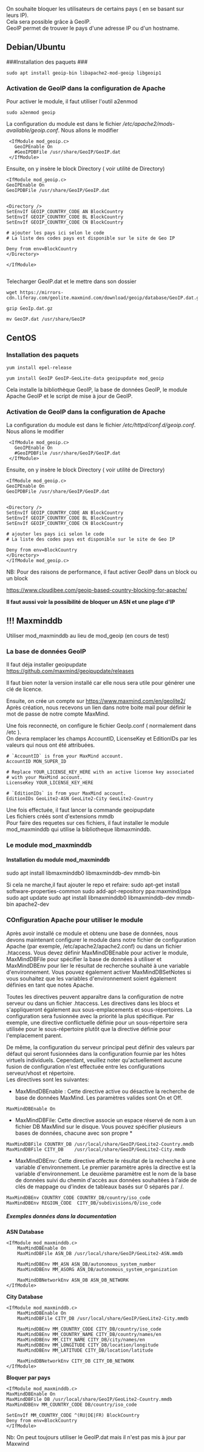 On souhaite bloquer les utilisateurs de certains pays ( en se basant sur leurs IP).   
Cela sera possible grâce à GeoIP.  
GeoIP permet de trouver le pays d'une adresse IP ou d'un hostname.   




## Debian/Ubuntu ##

###Installation des paquets ###

```
sudo apt install geoip-bin libapache2-mod-geoip libgeoip1
```

### Activation de GeoIP dans la configuration de Apache ####

Pour activer le module, il faut utiliser l'outil a2enmod
```
sudo a2enmod geoip
```
La configuration du module est dans le fichier _/etc/apache2/mods-available/geoip.conf_. Nous allons le modifier

```
 <IfModule mod_geoip.c>
   GeoIPEnable On
   #GeoIPDBFile /usr/share/GeoIP/GeoIP.dat
 </IfModule>
```

Ensuite, on y insère le block Directory ( voir utilité de Directory)

```
<IfModule mod_geoip.c>
GeoIPEnable On
GeoIPDBFile /usr/share/GeoIP/GeoIP.dat


<Directory />
SetEnvIf GEOIP_COUNTRY_CODE AN BlockCountry
SetEnvIf GEOIP_COUNTRY_CODE BL BlockCountry
SetEnvIf GEOIP_COUNTRY_CODE CN BlockCountry

# ajouter les pays ici selon le code
# La liste des codes pays est disponible sur le site de Geo IP

Deny from env=BlockCountry
</Directory>

</IfModule>


```

Telecharger GeoIP.dat et le mettre dans son dossier  
```
wget https://mirrors-cdn.liferay.com/geolite.maxmind.com/download/geoip/database/GeoIP.dat.gz
```
```
gzip GeoIp.dat.gz
```
```
mv GeoIP.dat /usr/share/GeoIP
```
## CentOS ##

### Installation des paquets ####

```
yum install epel-release
```
```
yum install GeoIP GeoIP-GeoLite-data geoipupdate mod_geoip
```
Cela installe la bibliothèque GeoIP, la base de données GeoIP, le module Apache GeoIP et le script de mise à jour de GeoIP. 

### Activation de GeoIP dans la configuration de Apache ###

La configuration du module est dans le fichier _/etc/httpd/conf.d/geoip.conf_. Nous allons le modifier

```
 <IfModule mod_geoip.c>
   GeoIPEnable On
   #GeoIPDBFile /usr/share/GeoIP/GeoIP.dat
 </IfModule>
```

Ensuite, on y insère le block Directory ( voir utilité de Directory)

```
<IfModule mod_geoip.c>
GeoIPEnable On
GeoIPDBFile /usr/share/GeoIP/GeoIP.dat


<Directory />
SetEnvIf GEOIP_COUNTRY_CODE AN BlockCountry
SetEnvIf GEOIP_COUNTRY_CODE BL BlockCountry
SetEnvIf GEOIP_COUNTRY_CODE CN BlockCountry

# ajouter les pays ici selon le code
# La liste des codes pays est disponible sur le site de Geo IP

Deny from env=BlockCountry
</Directory>
</IfModule mod_geoip.c>
```
NB: Pour des raisons de performance, il faut activer GeoIP dans un block <Directory> ou un block <Location>    

https://www.cloudibee.com/geoip-based-country-blocking-for-apache/

**Il faut aussi voir la possibilité de bloquer un ASN et une plage d'IP**


## !!! Maxminddb ####
Utiliser mod_maxminddb au lieu de mod_geoip (en cours de test)


### La base de données GeoIP ###

Il faut déja installer geoipupdate 
https://github.com/maxmind/geoipupdate/releases   

Il faut bien noter la version installé car elle nous sera utile pour générer une clé de licence.  

Ensuite, on crée un compte sur https://www.maxmind.com/en/geolite2/  
Après création, nous recevons un lien dans notre boite mail pour définir le mot de passe de notre compte MaxMind.

Une fois reconnecté, on configure le fichier GeoIp.conf ( normalement dans /etc ).  
On devra remplacer les champs AccountID, LicenseKey et EditionIDs par les valeurs qui nous ont été attribuées.  

```
# `AccountID` is from your MaxMind account.
AccountID MON_SUPER_ID

# Replace YOUR_LICENSE_KEY_HERE with an active license key associated 
# with your MaxMind account.
LicenseKey YOUR_LICENSE_KEY_HERE

# `EditionIDs` is from your MaxMind account.
EditionIDs GeoLite2-ASN GeoLite2-City GeoLite2-Country

```
Une fois effectuée, il faut lancer la commande geoipupdate   
Les fichiers créés sont d'extensions mmdb   
Pour faire des requetes sur ces fichiers, il faut installer le module mod_maxminddb qui utilise la bibliotheque libmaxminddb.

### Le module mod_maxminddb ###


#### Installation du module mod_maxminddb ####

sudo apt install libmaxminddb0 libmaxminddb-dev mmdb-bin

Si cela ne marche,il faut ajouter le repo et refaire:
sudo apt-get install software-properties-common
sudo add-apt-repository ppa:maxmind/ppa
sudo apt update
sudo apt install libmaxminddb0 libmaxminddb-dev mmdb-bin apache2-dev


### COnfiguration Apache pour utiliser le module ###

Après avoir installé ce module et obtenu une base de données, nous devons maintenant configurer le module dans notre fichier de configuration Apache (par exemple, /etc/apache2/apache2.conf) ou dans un fichier .htaccess. Vous devez définir MaxMindDBEnable pour activer le module, MaxMindDBFile pour spécifier la base de données à utiliser et MaxMindDBEnv pour lier le résultat de recherche souhaité à une variable d'environnement. Vous pouvez également activer MaxMindDBSetNotes si vous souhaitez que les variables d'environnement soient également définies en tant que notes Apache.  

Toutes les directives peuvent apparaître dans la configuration de notre serveur ou dans un fichier .htaccess. Les directives dans les blocs <Location> et <Directory> s'appliqueront également aux sous-emplacements et sous-répertoires. La configuration sera fusionnée avec la priorité la plus spécifique. Par exemple, une directive conflictuelle définie pour un sous-répertoire sera utilisée pour le sous-répertoire plutôt que la directive définie pour l'emplacement parent.

De même, la configuration du serveur principal peut définir des valeurs par défaut qui seront fusionnées dans la configuration fournie par les hôtes virtuels individuels. Cependant, veuillez noter qu'actuellement aucune fusion de configuration n'est effectuée entre les configurations serveur/vhost et répertoire.   
Les directives sont les suivantes:
* MaxMindDBEnable : Cette directive active ou désactive la recherche de base de données MaxMind. Les paramètres valides sont On et Off.
```
MaxMindDBEnable On
```
* MaxMindDBFile: Cette directive associe un espace réservé de nom à un fichier DB MaxMind sur le disque. Vous pouvez spécifier plusieurs bases de données, chacune avec son propre  *
```
MaxMindDBFile COUNTRY_DB /usr/local/share/GeoIP/GeoLite2-Country.mmdb
MaxMindDBFile CITY_DB    /usr/local/share/GeoIP/GeoLite2-City.mmdb
```
* MaxMindDBEnv: Cette directive affecte le résultat de la recherche à une variable d'environnement. Le premier paramètre après la directive est la variable d'environnement. Le deuxième paramètre est le nom de la base de données suivi du chemin d'accès aux données souhaitées à l'aide de clés de mappage ou d'index de tableaux basés sur 0 séparés par /.
```
MaxMindDBEnv COUNTRY_CODE COUNTRY_DB/country/iso_code
MaxMindDBEnv REGION_CODE  CITY_DB/subdivisions/0/iso_code
```
##### Exemples données dans la documentation #####

**ASN Database**

```
<IfModule mod_maxminddb.c>
    MaxMindDBEnable On
    MaxMindDBFile ASN_DB /usr/local/share/GeoIP/GeoLite2-ASN.mmdb

    MaxMindDBEnv MM_ASN ASN_DB/autonomous_system_number
    MaxMindDBEnv MM_ASORG ASN_DB/autonomous_system_organization

    MaxMindDBNetworkEnv ASN_DB ASN_DB_NETWORK
</IfModule>
```

**City Database**
```
<IfModule mod_maxminddb.c>
    MaxMindDBEnable On
    MaxMindDBFile CITY_DB /usr/local/share/GeoIP/GeoLite2-City.mmdb

    MaxMindDBEnv MM_COUNTRY_CODE CITY_DB/country/iso_code
    MaxMindDBEnv MM_COUNTRY_NAME CITY_DB/country/names/en
    MaxMindDBEnv MM_CITY_NAME CITY_DB/city/names/en
    MaxMindDBEnv MM_LONGITUDE CITY_DB/location/longitude
    MaxMindDBEnv MM_LATITUDE CITY_DB/location/latitude

    MaxMindDBNetworkEnv CITY_DB CITY_DB_NETWORK
</IfModule>
```

**Bloquer par pays**

```
<IfModule mod_maxminddb.c>
MaxMindDBEnable On
MaxMindDBFile DB /usr/local/share/GeoIP/GeoLite2-Country.mmdb
MaxMindDBEnv MM_COUNTRY_CODE DB/country/iso_code

SetEnvIf MM_COUNTRY_CODE ^(RU|DE|FR) BlockCountry
Deny from env=BlockCountry
</IfModule>
```

Nb: On peut toujours utiliser le GeoIP.dat mais il n'est pas mis à jour par Maxwind  






